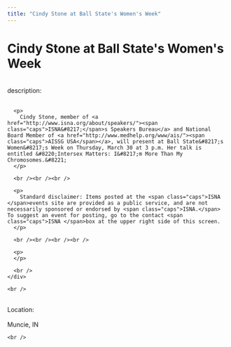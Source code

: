 ```yaml
---
title: "Cindy Stone at Ball State's Women's Week"
---
```


# Cindy Stone at Ball State's Women's Week

<div class="flexinode-body flexinode-2">
  <div class="flexinode-textarea-1">
    <div class="form-item">
      <br /> <label>description:</label><br /><br /> 
      
      <p>
        Cindy Stone, member of <a href="http://www.isna.org/about/speakers/"><span class="caps">ISNA&#8217;</span>s Speakers Bureau</a> and National Board Member of <a href="http://www.medhelp.org/www/ais/"><span class="caps">AISSG USA</span></a>, will present at Ball State&#8217;s Women&#8217;s Week on Thursday, March 30 at 3 p.m. Her talk is entitled &#8220;Intersex Matters: I&#8217;m More Than My Chromosomes.&#8221;
      </p>
      
      <br /><br /><br />
      
      <p>
        Standard disclaimer: Items posted at the <span class="caps">ISNA </span>events site are provided as a public service, and are not necessarily sponsored or endorsed by <span class="caps">ISNA.</span> To suggest an event for posting, go to the contact <span class="caps">ISNA </span>box at the upper right side of this screen.
      </p>
      
      <br /><br /><br /><br />
      
      <p>
      </p>
      
      <br />
    </div>
    
    <br />
  </div>
  
  <div class="flexinode-textfield-2">
    <div class="form-item">
      <br /> <label>Location:</label><br /><br /> Muncie, IN<br />
    </div>
    
    <br />
  </div>
</div>